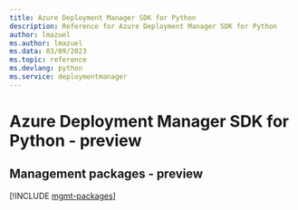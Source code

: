 ```yaml
---
title: Azure Deployment Manager SDK for Python
description: Reference for Azure Deployment Manager SDK for Python
author: lmazuel
ms.author: lmazuel
ms.data: 03/09/2023
ms.topic: reference
ms.devlang: python
ms.service: deploymentmanager
---
```

# Azure Deployment Manager SDK for Python - preview

## Management packages - preview
[!INCLUDE [mgmt-packages](deployment-manager-mgmt-index.md)]